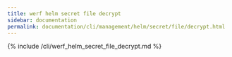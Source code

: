 ```yaml
---
title: werf helm secret file decrypt
sidebar: documentation
permalink: documentation/cli/management/helm/secret/file/decrypt.html
---
```


{% include /cli/werf_helm_secret_file_decrypt.md %}
